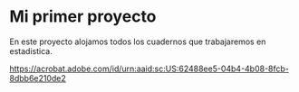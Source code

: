 # Mi primer proyecto

En este proyecto alojamos todos los cuadernos que trabajaremos en estadistica.

https://acrobat.adobe.com/id/urn:aaid:sc:US:62488ee5-04b4-4b08-8fcb-8dbb6e210de2